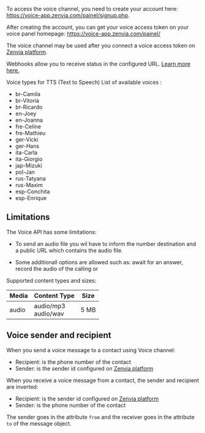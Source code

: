 To access  the voice channel, you need to create your account here:
https://voice-app.zenvia.com/painel/signup.php. 

After creating the account, you can get your voice access token on your voice panel homepage: https://voice-app.zenvia.com/painel/

The voice channel may be used after you connect a voice access token on [Zenvia platform](https://app.zenvia.com/home/credentials).

Webhooks allow you to receive status in the configured URL. [Learn more here.](#tag/Webhooks)

Voice types for TTS (Text to Speech)
List of available voices :
* br-Camila
* br-Vitoria
* br-Ricardo
* en-Joey
* en-Joanna
* fre-Celine
* fre-Mathieu
* ger-Vicki
* ger-Hans
* ita-Carla
* ita-Giorgio
* jap-Mizuki
* pol-Jan
* rus-Tatyana
* rus-Maxim
* esp-Conchita
* esp-Enrique

## Limitations

The Voice API has some limitations:

* To send an audio file you wil have to inform the number destination and a public URL which contains the audio file.

* Some additionall options are allowed such as: await for an answer, record the audio of the calling or  

Supported content types and sizes:

| Media | Content Type | Size |
|---|---|---|
| audio | audio/mp3<br>audio/wav | 5&nbsp;MB |

## Voice sender and recipient

When you send a voice message to a contact using Voice channel:

* Recipient: is the phone number of the contact
* Sender: is the sender id configured on [Zenvia platform](https://app.zenvia.com/home/credentials)

When you receive a voice message from a contact, the sender and recipient are inverted:

* Recipient: is the sender id configured on [Zenvia platform](https://app.zenvia.com/home/credentials)
* Sender: is the phone number of the contact

The sender goes in the attribute `from` and the receiver goes in the attribute `to` of the message object.
